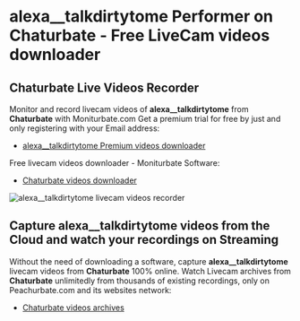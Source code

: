 # alexa__talkdirtytome Performer on Chaturbate - Free LiveCam videos downloader

## Chaturbate Live Videos Recorder

Monitor and record livecam videos of **alexa__talkdirtytome** from **Chaturbate** with Moniturbate.com
Get a premium trial for free by just and only registering with your Email address:
* [alexa__talkdirtytome Premium videos downloader](https://moniturbate.com/request-demo-licence-key.html)

Free livecam videos downloader - Moniturbate Software:
* [Chaturbate videos downloader](https://moniturbate.com/moniturbate-download-software.html)

![alexa__talkdirtytome livecam videos recorder](https://peachurnet.com/templates/moniturbate-software.png)


## Capture alexa__talkdirtytome videos from the Cloud and watch your recordings on Streaming

Without the need of downloading a software, capture **alexa__talkdirtytome** livecam videos from **Chaturbate** 100% online.
Watch Livecam archives from **Chaturbate** unlimitedly from thousands of existing recordings, only on Peachurbate.com and its websites network:
* [Chaturbate videos archives](https://peachurnet.com/)